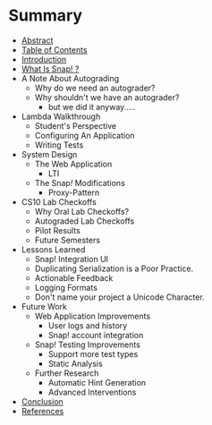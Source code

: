 # Summary

* [Abstract](contents/1-Abstract.md)
* [Table of Contents](SUMMARY.md)
* [Introduction](intro.md)
* [What Is Snap! ?](contents/2-snap.md)
* A Note About Autograding
	* Why do we need an autograder?
	* Why shouldn't we have an autograder?
		* but we did it anyway.....
* Lambda Walkthrough
	* Student's Perspective
	* Configuring An Application
	* Writing Tests
* System Design
	* The Web Application
		* LTI
	* The Snap<em>!</em> Modifications
		* Proxy-Pattern
* CS10 Lab Checkoffs
	* Why Oral Lab Checkoffs?
	* Autograded Lab Checkoffs
	* Pilot Results
	* Future Semesters
* Lessons Learned
	* Snap! Integration UI
	* Duplicating Serialization is a Poor Practice.
	* Actionable Feedback
	* Logging Formats
	* Don't name your project a Unicode Character.
* Future Work
	* Web Application Improvements
		* User logs and history
		* Snap! account integration
	* Snap! Testing Improvements
		* Support more test types
		* Static Analysis
	* Further Research
		* Automatic Hint Generation
		* Advanced Interventions
* [Conclusion](contents/conclusion.md)
* [References](contents/references.md)